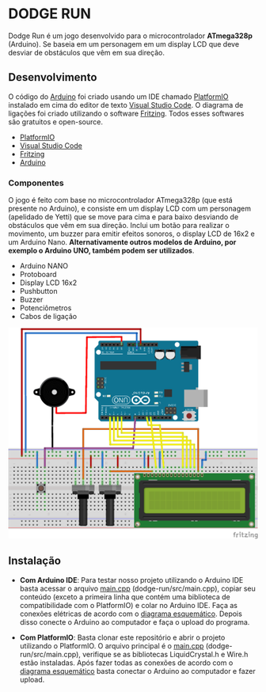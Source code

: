 # DODGE RUN
Dodge Run é um jogo desenvolvido para o microcontrolador **ATmega328p** (Arduino). Se baseia em um personagem em um display LCD que deve desviar de obstáculos que vêm em sua direção.

## Desenvolvimento
O código do [Arduino](https://www.arduino.cc/) foi criado usando um IDE chamado [PlatformIO](https://platformio.org/) instalado em cima do editor de texto [Visual Studio Code](https://code.visualstudio.com/). O diagrama de ligações foi criado utilizando o software [Fritzing](https://fritzing.org/home/). Todos esses softwares são gratuitos e open-source.
- [PlatformIO](https://platformio.org/)
- [Visual Studio Code](https://code.visualstudio.com/)
- [Fritzing](https://fritzing.org/home/)
- [Arduino](https://www.arduino.cc/)

### Componentes
O jogo é feito com base no microcontrolador ATmega328p (que está presente no Arduino), e consiste em um display LCD com um personagem (apelidado de Yetti) que se move para cima e para baixo desviando de obstáculos que vêm em sua direção. Inclui um botão para realizar o movimento, um buzzer para emitir efeitos sonoros, o display LCD de 16x2 e um Arduino Nano. **Alternativamente outros modelos de Arduino, por exemplo o Arduino UNO, também podem ser utilizados**.

- Arduino NANO
- Protoboard
- Display LCD 16x2
- Pushbutton
- Buzzer
- Potenciômetros
- Cabos de ligação

![Diagrama de Ligações](https://github.com/AloneInAbyss/dodge-run/blob/master/diagrama-ligacao.png)

## Instalação 
- **Com Arduino IDE**: Para testar nosso projeto utilizando o Arduino IDE basta acessar o arquivo [main.cpp](https://github.com/AloneInAbyss/dodge-run/blob/master/src/main.cpp) (dodge-run/src/main.cpp), copiar seu conteúdo (exceto a primeira linha que contém uma biblioteca de compatibilidade com o PlatformIO) e colar no Arduino IDE. Faça as conexões elétricas de acordo com o [diagrama esquemático](https://github.com/AloneInAbyss/dodge-run/blob/master/diagrama-ligacao.png). Depois disso conecte o Arduino ao computador e faça o upload do programa.

- **Com PlatformIO**: Basta clonar este repositório e abrir o projeto utilizando o PlatformIO. O arquivo principal é o [main.cpp](https://github.com/AloneInAbyss/dodge-run/blob/master/src/main.cpp) (dodge-run/src/main.cpp), verifique se as bibliotecas LiquidCrystal.h e Wire.h estão instaladas. Após fazer todas as conexões de acordo com o [diagrama esquemático](https://github.com/AloneInAbyss/dodge-run/blob/master/diagrama-ligacao.png) basta conectar o Arduino ao computador e fazer upload.
